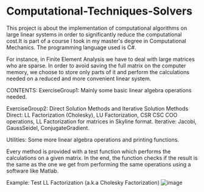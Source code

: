 # Computational-Techniques-Solvers
This project is about the implementation of computational algorithms on large linear systems in order to significantly reduce the computational cost.It is part of a course I took in my master's degree in Computational Mechanics. The programming language used is C#.

For instance, in Finite Element Analysis we have to deal with large matrices who are sparse. In order to avoid saving the full matrix on the computer memory, we choose to store only parts of it and perform the calculations needed on a reduced and more convenient linear system.

CONTENTS:
ExerciseGroup1: Mainly some basic linear algebra operations needed.

ExerciseGroup2: Direct Solution Methods and Iterative Solution Methods
  Direct: LL Factorization (Cholesky), LU Factorization, CSR CSC COO operations, LL Factorization for matrices in Skyline format.
  Iterative: Jacobi, GaussSeidel, ConjugateGradient. 

Utilities: Some more linear algebra operations and printing functions.

Every method is provided with a test function which performs the calculations on a given matrix. In the end, the function checks if the result is the same as the one we get from performing the same operations using a software like Matlab.

Example: Test LL Factorization (a.k.a Cholesky Factorization)
![image](https://user-images.githubusercontent.com/90531367/170649727-f7fe0ceb-aa35-4e7b-934a-299d998115ee.png)

